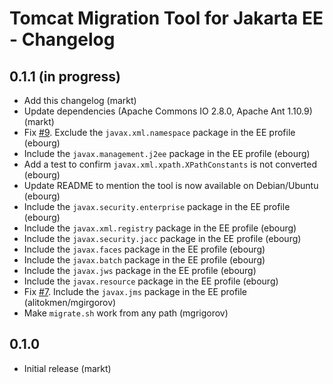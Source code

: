 # Tomcat Migration Tool for Jakarta EE - Changelog

## 0.1.1 (in progress)

- Add this changelog (markt)
- Update dependencies (Apache Commons IO 2.8.0, Apache Ant 1.10.9) (markt)
- Fix [#9](https://github.com/apache/tomcat-jakartaee-migration/issues/9). Exclude the `javax.xml.namespace` package in the EE profile (ebourg)
- Include the `javax.management.j2ee` package in the EE profile (ebourg)
- Add a test to confirm `javax.xml.xpath.XPathConstants` is not converted (ebourg)
- Update README to mention the tool is now available on Debian/Ubuntu (ebourg)
- Include the `javax.security.enterprise` package in the EE profile (ebourg)
- Include the `javax.xml.registry` package in the EE profile (ebourg)
- Include the `javax.security.jacc` package in the EE profile (ebourg)
- Include the `javax.faces` package in the EE profile (ebourg)
- Include the `javax.batch` package in the EE profile (ebourg)
- Include the `javax.jws` package in the EE profile (ebourg)
- Include the `javax.resource` package in the EE profile (ebourg)
- Fix [#7](https://github.com/apache/tomcat-jakartaee-migration/issues/7). Include the `javax.jms` package in the EE profile (alitokmen/mgirgorov)
- Make `migrate.sh` work from any path (mgrigorov)

## 0.1.0

- Initial release (markt)
